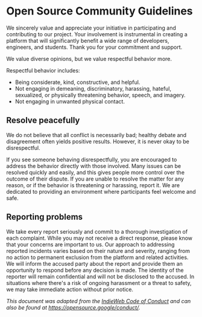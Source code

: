 # Open Source Community Guidelines

We sincerely value and appreciate your initiative in participating and contributing to our project.
Your involvement is instrumental in creating a platform that will significantly benefit a wide range
of developers, engineers, and students. Thank you for your commitment and support.

We value diverse opinions, but we value respectful behavior more.

Respectful behavior includes:

* Being considerate, kind, constructive, and helpful.
* Not engaging in demeaning, discriminatory, harassing, hateful, sexualized, or
  physically threatening behavior, speech, and imagery.
* Not engaging in unwanted physical contact.

## Resolve peacefully

We do not believe that all conflict is necessarily bad; healthy debate and
disagreement often yields positive results. However, it is never okay to be
disrespectful.

If you see someone behaving disrespectfully, you are encouraged to address the
behavior directly with those involved. Many issues can be resolved quickly and
easily, and this gives people more control over the outcome of their dispute.
If you are unable to resolve the matter for any reason, or if the behavior is
threatening or harassing, report it. We are dedicated to providing an
environment where participants feel welcome and safe.

## Reporting problems

We take every report seriously and commit to a thorough investigation of each complaint. While you
may not receive a direct response, please know that your concerns are important to us. Our approach
to addressing reported incidents varies based on their nature and severity, ranging from no action
to permanent exclusion from the platform and related activities. We will inform the accused party
about the report and provide them an opportunity to respond before any decision is made. The
identity of the reporter will remain confidential and will not be disclosed to the accused. In
situations where there's a risk of ongoing harassment or a threat to safety, we may take immediate
action without prior notice.

*This document was adapted from the [IndieWeb Code of Conduct][] and can also
be found at <https://opensource.google/conduct/>.*

[IndieWeb Code of Conduct]: https://indieweb.org/code-of-conduct
